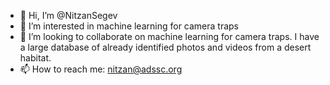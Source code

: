 - 👋 Hi, I’m @NitzanSegev
- 👀 I’m interested in machine learning for camera traps
- 💞️ I’m looking to collaborate on machine learning for camera traps. I have a large database of already identified photos and videos from a desert habitat.
- 📫 How to reach me: nitzan@adssc.org


